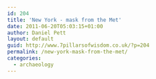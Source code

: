 ```yaml
---
id: 204
title: 'New York - mask from the Met'
date: 2011-06-20T05:03:15+01:00
author: Daniel Pett
layout: default
guid: http://www.7pillarsofwisdom.co.uk/?p=204
permalink: /new-york-mask-from-the-met/
categories:
  - archaeology
---
```

<img class="img-fluid" title="A gold mask" src="https://live.staticflickr.com/5225/5851709860_5f163abece_b.jpg" alt="" />
